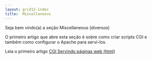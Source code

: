 ```yaml
---
layout: grid12-index
title:  Miscellaneous
---
```


Seja bem vindo(a) a seção Miscellaneous (diversos)
   

O primeiro artigo que abre esta seção é sobre como criar scripts CGI e também como configurar o Apache para serví-los.

Leia o primeiro artigo [CGI Servindo páginas web (html)](/misc/cgi-common-gateway-interface/)

<!--
<div class="list-group">
    <a href="/misc/cgi-common-gateway-interface/" class="list-group-item">CGI Servindo páginas web (html)</a>
</div> 
-->
